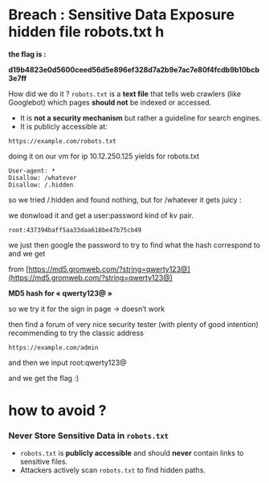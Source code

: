 # Breach : Sensitive Data Exposure hidden file robots.txt h

**the flag is :**

**d19b4823e0d5600ceed56d5e896ef328d7a2b9e7ac7e80f4fcdb9b10bcb3e7ff**

How did we do it ?
`robots.txt` is a **text file** that tells web crawlers (like Googlebot) which pages **should not** be indexed or accessed.

- It is **not a security mechanism** but rather a guideline for search engines.
- It is publicly accessible at:

```tsx
https://example.com/robots.txt
```

doing it on our vm for ip 10.12.250.125 yields for robots.txt

```
User-agent: *
Disallow: /whatever
Disallow: /.hidden
```

so we tried /.hidden and found nothing, but for /whatever it gets juicy :


we donwload it and get a user:password kind of kv pair. 

```tsx
root:437394baff5aa33daa618be47b75cb49
```

we just then google the password to try to find what the hash correspond to and we get

from [https://md5.gromweb.com/?string=qwerty123@](https://md5.gromweb.com/?string=qwerty123@)

**MD5 hash for « qwerty123@ »**

so we try it for the sign in page → doesn’t work 

then find a forum of very nice security tester (with plenty of good intention) recommending to try the classic address

```tsx
https://example.com/admin
```

and then we input root:qwerty123@

and we get the flag :) 

# how to avoid ?

### **Never Store Sensitive Data in `robots.txt`**

- `robots.txt` is **publicly accessible** and should **never** contain links to sensitive files.
- Attackers actively scan `robots.txt` to find hidden paths.